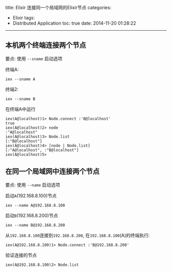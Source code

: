 title: Elixir 连接同一个局域网的Elixir节点
categories:
  - Elixir
tags:
  - Distributed Application
toc: true
date: 2014-11-20 01:28:22
---

## 本机两个终端连接两个节点

要点: 使用 `--sname` 启动选项

终端A:

    iex --sname A

终端2:

    iex --sname B

在终端A中运行

```
iex(A@localhost)1> Node.connect :'B@localhost'
true
iex(A@localhost)2> node
:"A@localhost"
iex(A@localhost)3> Node.list
[:"B@localhost"]
iex(A@localhost)4> [node | Node.list]
[:"A@localhost", :"B@localhost"]
iex(A@localhost)5>
```

## 在同一个局域网中连接两个节点

要点: 使用 `--name` 启动选项

启动`A`(192.168.8.100)节点

    iex --name A@192.168.8.100

启动`B`(192.168.8.200)节点

    iex --name B@192.168.8.200

从`192.168.8.100`连接到`192.168.8.200`, 在`192.168.8.100`(A)的终端执行:

    iex(A@192.168.8.100)1> Node.connect :'B@192.168.8.200'

验证连接的节点

    iex(A@192.168.8.100)2> Node.list


